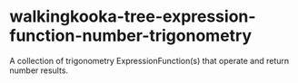 # walkingkooka-tree-expression-function-number-trigonometry
A collection of trigonometry ExpressionFunction(s) that operate and return number results.
